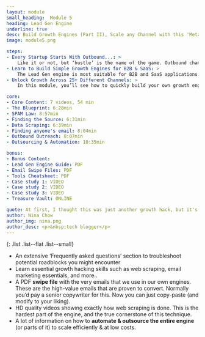 ```yaml
---
layout: module
small_heading:  Module 5
heading: Lead Gen Engine
underline: true
desc: Build Growth Engines (Part II), Scale any Channel with this 'Meta Blueprint'...
image: module5.png

steps:
- Every Startup Starts With Outbound...: >
    Like it or not, but ‘hustle’ is the name of the game. Outbound channels allow you to “scale the hustle” in a way that’s both <i>simple</i>, and <i>proven to work</i>.
- Learn to Build Simple Growth Engines for B2B & SaaS: >
    The Lead Gen engine is most suitable for B2B and SaaS applications. It’s a proven engine, and incredibly cheap/simple to set up & drive leads.
- Unlock Growth Across 25+ Different Channels: >
    In this module, you’ll see how to quickly build your own growth engines, no matter which channel you tap into <i>(it’s all the same!)</i>

core:
- Core Content: 7 videos, 54 min
- The Blueprint: 6:28min
- SPAM Law: 8:57min
- Finding the Source: 6:31min
- Data Scraping: 6:39min
- Finding anyone's email: 8:04min
- Outbound Outreach: 8:07min
- Outsourcing & Automation: 10:35min

bonus:
- Bonus Content:
- Lead Gen Engine Guide: PDF
- Email Swipe Files: PDF
- Tools Cheatsheet: PDF
- Case study 1: VIDEO
- Case study 2: VIDEO
- Case study 3: VIDEO
- Treasure Vault: ONLINE

quote: At first, I thought this was just another growth hack, but it's a whole system and it works great!
author: Nina Chow
author_img: nina.png
author_desc: <p>&nbsp;tech blogger</p>
---
```


{: .list .list--flat .list--small}
- An extensive ‘Frequently asked questions’ section to troubleshoot potential roadblocks you might encounter
- Learn essential growth hacking skills such as web scraping, email marketing essentials, and more..
- A PDF <b>swipe file</b> with the very emails that we use in our own engines. These are the high-value emails that are proven to convert. Normally you’d pay a senior copywriter for this. Now you can just copy-paste (and modify to your liking).
- HD quality videos showing exactly how web scraping is done. This is the hardest part of the engine, and the true cornerstone of this technique.
- A lot of information on how to <b>automate & outsource the entire engine</b> (or parts of it) to scale efficiently & at low costs.
